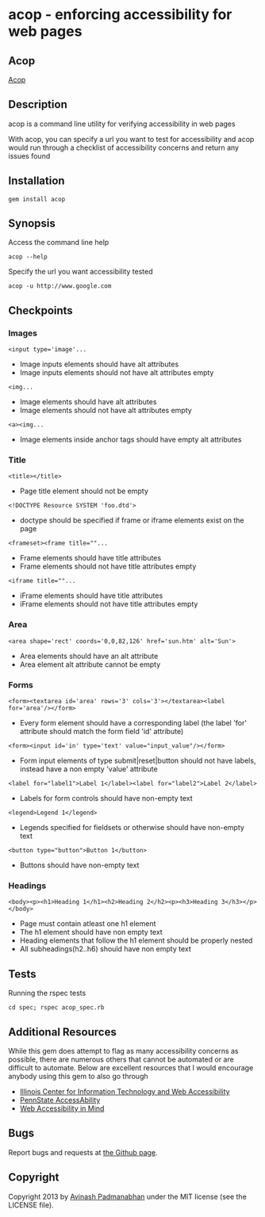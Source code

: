acop - enforcing accessibility for web pages
============================================

Acop
----

[Acop](http://eveningsamurai.github.io/acop/)

Description
-----------

acop is a command line utility for verifying accessibility in web pages

With acop, you can specify a url you want to test for accessibility and acop would run through a checklist of accessibility concerns and return any issues found

Installation
------------

`gem install acop`

Synopsis
--------

Access the command line help

`acop --help`

Specify the url you want accessibility tested

`acop -u http://www.google.com`

Checkpoints
-----------
### Images  
`<input type='image'...`  
*   Image inputs elements should have alt attributes  
*   Image inputs elements should not have alt attributes empty

`<img...`  
*   Image elements should have alt attributes  
*   Image elements should not have alt attributes empty  

`<a><img...`  
*   Image elements inside anchor tags should have empty alt attributes  

### Title
`<title></title>`  
*   Page title element should not be empty  

`<!DOCTYPE Resource SYSTEM 'foo.dtd'>`
*   doctype should be specified if frame or iframe elements exist on the page

`<frameset><frame title=""...`  
*   Frame elements should have title attributes  
*   Frame elements should not have title attributes empty  

`<iframe title=""...`
*   iFrame elements should have title attributes  
*   iFrame elements should not have title attributes empty  

### Area
`<area shape='rect' coords='0,0,82,126' href='sun.htm' alt='Sun'>`  
*   Area elements should have an alt attribute  
*   Area element alt attribute cannot be empty

### Forms
`<form><textarea id='area' rows='3' cols='3'></textarea><label for='area'/></form>`
*   Every form element should have a corresponding label (the label 'for' attribute should match the form field 'id' attribute)

`<form><input id='in' type='text' value="input_value"/></form>`
*   Form input elements of type submit|reset|button should not have labels, instead have a non empty 'value' attribute

`<label for="label1">Label 1</label><label for="label2">Label 2</label>`
*   Labels for form controls should have non-empty text

`<legend>Legend 1</legend>`
*   Legends specified for fieldsets or otherwise should have non-empty text

`<button type="button">Button 1</button>`
*   Buttons should have non-empty text

### Headings
`<body><p><h1>Heading 1</h1><h2>Heading 2</h2><p><h3>Heading 3</h3></p></body>`
*   Page must contain atleast one h1 element
*   The h1 element should have non empty text
*   Heading elements that follow the h1 element should be properly nested
*   All subheadings(h2..h6) should have non empty text

Tests
-----
Running the rspec tests

`cd spec; rspec acop_spec.rb`

Additional Resources
--------------------
While this gem does attempt to flag as many accessibility concerns as possible, there are numerous others that cannot be automated or are difficult to automate. Below are excellent resources that I would encourage anybody using this gem to also go through

*   [Illinois Center for Information Technology and Web Accessibility](http://html.cita.illinois.edu/iitaa.php)
*   [PennState AccessAbility](http://accessibility.psu.edu/)
*   [Web Accessibility in Mind](http://webaim.org/)

Bugs
----
Report bugs and requests at [the Github page](https://github.com/eveningsamurai/acop).


Copyright
---------

Copyright 2013 by [Avinash Padmanabhan](http://eveningsamurai.wordpress.com) under the MIT license (see the LICENSE file).
